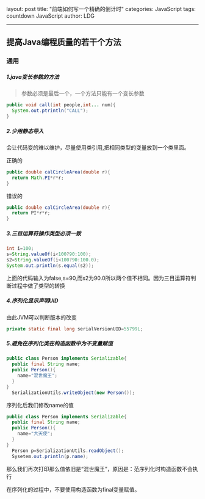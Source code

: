 layout: post
title:  "前端如何写一个精确的倒计时"
categories: JavaScript
tags:  countdown JavaScript
author: LDG

---------------------------------------------------------------------------------------------------------------

## 提高Java编程质量的若干个方法

### 通用

##### 1.java变长参数的方法

> 参数必须是最后一个，一个方法只能有一个变长参数

```JAVA
public void call(int people,int... num){
  System.out.ptrintln("CALL");  
}
```

##### 2.少用静态导入

会让代码变的难以维护，尽量使用类引用,把相同类型的变量放到一个类里面。

正确的

```JAVA
public double calCircleArea(double r){
  return Math.PI*r*r;
}
```

错误的

```java
public double calCircleArea(double r){
  return PI*r*r;
}
```

##### 3.三目运算符操作类型必须一致

```java
int i=100;
s=String.valueOf(i<100?90:100);
s2=String.valueOf(i<100?90:100.0);
System.out.println(s.equal(s2));
```

上面的代码输入为false,s=90,而s2为90.0所以两个值不相同。因为三目运算符判断过程中做了类型的转换

##### 4.序列化显示声明UID

由此JVM可以判断版本的改变

```JAVA
private static final long serialVersionUID=55799L;
```

##### 5.避免在序列化类在构造函数中为不变量赋值

```java
public class Person implements Serializable{
  public final String name;
  public Person(){
    name="混世魔王";
  }
}
  SerializationUtils.writeObject(new Person());

```

序列化后我们修改name的值

```java
public class Person implements Serializable{
  public final String name;
  public Person(){
    name="大天使";
  }
}
  Person p=SerializationUtils.readObject();
  Sysetem.out.println(p.name); 
```

那么我们再次打印那么值依旧是“混世魔王”，原因是：范序列化时构造函数不会执行

在序列化的过程中，不要使用构造函数为final变量赋值。